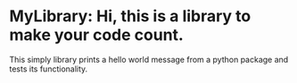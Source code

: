 # MyLibrary: Hi, this is a library to make your code count.

This simply library prints a hello world message from a python package and
tests its functionality.
